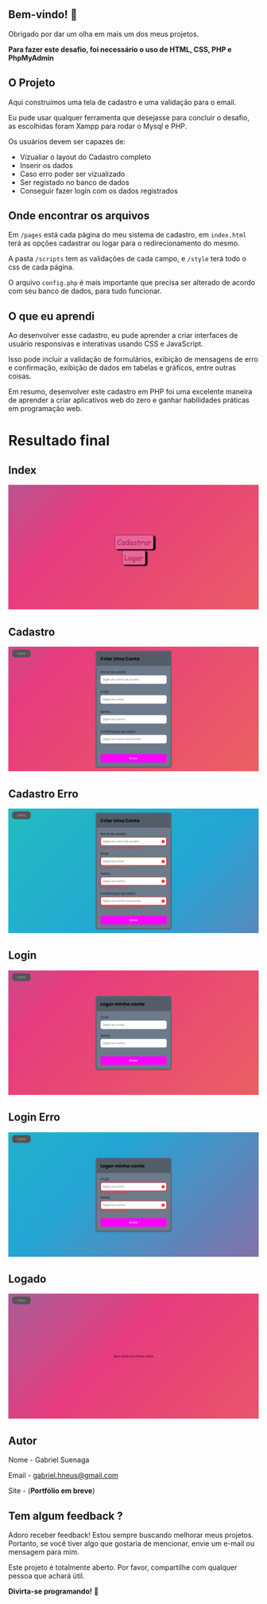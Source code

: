 ## Bem-vindo! 👋

Obrigado por dar um olha em mais um dos meus projetos.

**Para fazer este desafio, foi necessário o uso de HTML, CSS, PHP e PhpMyAdmin**

## O Projeto

Aqui construímos uma tela de cadastro e uma validação para o email.

Eu pude usar qualquer ferramenta que desejasse para concluir o desafio, as escolhidas foram Xampp para rodar o Mysql e PHP.

Os usuários devem ser capazes de:

- Vizualiar o layout do Cadastro completo
- Inserir os dados
- Caso erro poder ser vizualizado
- Ser registado no banco de dados
- Conseguir fazer login com os dados registrados

## Onde encontrar os arquivos

Em `/pages` está cada página do meu sistema de cadastro, em `index.html` terá as opções cadastrar ou logar para o redirecionamento do mesmo.

A pasta `/scripts` tem as validações de cada campo, e `/style` terá todo o css de cada página.

O arquivo `config.php` é mais importante que precisa ser alterado de acordo com seu banco de dados, para tudo funcionar.

## O que eu aprendi

Ao desenvolver esse cadastro, eu pude aprender a criar interfaces de usuário responsivas e interativas usando CSS e JavaScript.

Isso pode incluir a validação de formulários, exibição de mensagens de erro e confirmação, exibição de dados em tabelas e gráficos, entre outras coisas.

Em resumo, desenvolver este cadastro em PHP foi uma excelente maneira de aprender a criar aplicativos web do zero e ganhar habilidades práticas em programação web.

# Resultado final

## Index

![Index](./images/telaIndex.png)

## Cadastro

![Cadastro](./images/telaCadastrar.png)

## Cadastro Erro

![CadastroErro](./images/telaErro.png)

## Login

![Login](./images/telaLogin.png)

## Login Erro

![LoginErro](./images/telaErro(2).png)

## Logado

![Logado](./images/telaLogado.png)

## Autor

Nome - Gabriel Suenaga

Email - gabriel.hneus@gmail.com

Site - (**Portfólio em breve**)

## Tem algum feedback ?

Adoro receber feedback! Estou sempre buscando melhorar meus projetos. Portanto, se você tiver algo que gostaria de mencionar, envie um e-mail ou mensagem para mim.

Este projeto é totalmente aberto. Por favor, compartilhe com qualquer pessoa que achará útil.

**Divirta-se programando!** 🚀
